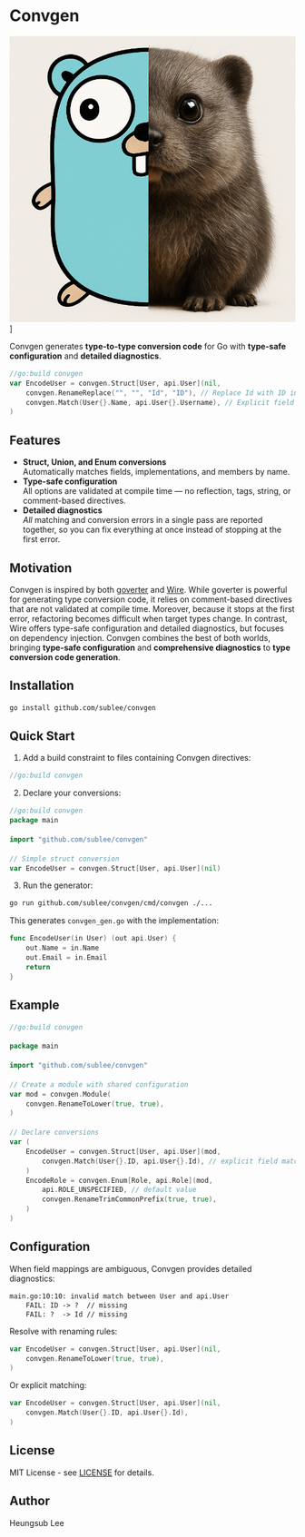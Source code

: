 # Convgen

![Convgen Logo](assets/convgen.jpg)]

Convgen generates **type-to-type conversion code** for Go with **type-safe
configuration** and **detailed diagnostics**.

```go
//go:build convgen
var EncodeUser = convgen.Struct[User, api.User](nil,
    convgen.RenameReplace("", "", "Id", "ID"), // Replace Id with ID in output types before matching
    convgen.Match(User{}.Name, api.User{}.Username), // Explicit field matching
)
```

## Features

- **Struct, Union, and Enum conversions**  
  Automatically matches fields, implementations, and members by name.
- **Type-safe configuration**  
  All options are validated at compile time — no reflection, tags, string, or
  comment-based directives.
- **Detailed diagnostics**  
  *All* matching and conversion errors in a single pass are reported together,
  so you can fix everything at once instead of stopping at the first error.

## Motivation

Convgen is inspired by both [goverter](https://github.com/jmattheis/goverter)
and [Wire](https://github.com/google/wire). While goverter is powerful for
generating type conversion code, it relies on comment-based directives that are
not validated at compile time. Moreover, because it stops at the first error,
refactoring becomes difficult when target types change. In contrast, Wire offers
type-safe configuration and detailed diagnostics, but focuses on dependency
injection. Convgen combines the best of both worlds, bringing **type-safe
configuration** and **comprehensive diagnostics** to
**type conversion code generation**.

## Installation

```bash
go install github.com/sublee/convgen
```

## Quick Start

1. Add a build constraint to files containing Convgen directives:

```go
//go:build convgen
```

2. Declare your conversions:

```go
//go:build convgen
package main

import "github.com/sublee/convgen"

// Simple struct conversion
var EncodeUser = convgen.Struct[User, api.User](nil)
```

3. Run the generator:

```bash
go run github.com/sublee/convgen/cmd/convgen ./...
```

This generates `convgen_gen.go` with the implementation:

```go
func EncodeUser(in User) (out api.User) {
    out.Name = in.Name
    out.Email = in.Email
    return
}
```

## Example

```go
//go:build convgen

package main

import "github.com/sublee/convgen"

// Create a module with shared configuration
var mod = convgen.Module(
    convgen.RenameToLower(true, true),
)

// Declare conversions
var (
    EncodeUser = convgen.Struct[User, api.User](mod,
        convgen.Match(User{}.ID, api.User{}.Id), // explicit field matching
    )
    EncodeRole = convgen.Enum[Role, api.Role](mod,
        api.ROLE_UNSPECIFIED, // default value
        convgen.RenameTrimCommonPrefix(true, true),
    )
)
```

## Configuration

When field mappings are ambiguous, Convgen provides detailed diagnostics:

```
main.go:10:10: invalid match between User and api.User
    FAIL: ID -> ?  // missing
    FAIL: ?  -> Id // missing
```

Resolve with renaming rules:

```go
var EncodeUser = convgen.Struct[User, api.User](nil,
    convgen.RenameToLower(true, true),
)
```

Or explicit matching:

```go
var EncodeUser = convgen.Struct[User, api.User](nil,
    convgen.Match(User{}.ID, api.User{}.Id),
)
```

## License

MIT License - see [LICENSE](LICENSE) for details.

## Author

Heungsub Lee
